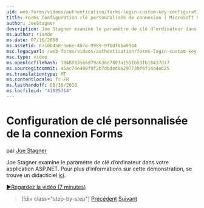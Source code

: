 ```yaml
---
uid: web-forms/videos/authentication/forms-login-custom-key-configuration
title: Forms Configuration clé personnalisée de connexion | Microsoft Docs
author: JoeStagner
description: Joe Stagner examine le paramètre de clé d’ordinateur dans votre application ASP.NET. Pour plus d’informations sur cette démonstration, un didacticiel se trouve ici.
ms.author: riande
ms.date: 07/16/2008
ms.assetid: 6310b458-5e6e-497e-9989-9fbdf0ba9db4
msc.legacyurl: /web-forms/videos/authentication/forms-login-custom-key-configuration
msc.type: video
ms.openlocfilehash: 1848f83566d79a636d7803a1551b53fb18437d77
ms.sourcegitcommit: 45ac74e400f9f2b7dbded66297730f6f14a4eb25
ms.translationtype: MT
ms.contentlocale: fr-FR
ms.lasthandoff: 08/16/2018
ms.locfileid: "41825714"
---
```

<a name="forms-login-custom-key-configuration"></a>Configuration de clé personnalisée de la connexion Forms
====================
par [Joe Stagner](https://github.com/JoeStagner)

Joe Stagner examine le paramètre de clé d’ordinateur dans votre application ASP.NET. Pour plus d’informations sur cette démonstration, se trouve un didacticiel [ici](../../overview/older-versions-security/introduction/forms-authentication-configuration-and-advanced-topics-vb.md).

[&#9654;Regardez la vidéo (7 minutes)](https://channel9.msdn.com/Blogs/ASP-NET-Site-Videos/forms-login-custom-key-configuration)

> [!div class="step-by-step"]
> [Précédent](asp-forms-login-relocation.md)
> [Suivant](add-custom-data-to-the-authentication-method.md)
